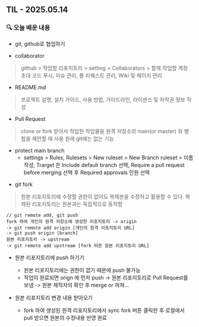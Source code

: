 ## TIL - 2025.05.14

### 🔍 오늘 배운 내용

- git, github로 협업하기

- collaborator
> github > 작업할 리포지토리 > setting > Collaborators > 함께 작업할 계정 초대 
코드 푸시, 이슈 관리, 풀 리퀘스트 관리, Wiki 및 페이지 관리

- README.md
> 프로젝트 설명, 설치 가이드, 사용 방법, 가이드라인, 라이센스 및 저작권 정보 작성

- Pull Request
> clone or fork 받아서 작업한 작업물을 원격 저장소의 main(or master) 와 병합을 제안할 때 사용
원래 git에는 없는 기능

+ protect main branch
    - settings > Rules, Rulesets > New ruleset > New Branch ruleset > 이름 작성, Trarget 은 Include default branch 선택, Require a pull request before merging 선택 후 Required approvals 인원 선택

- git fork 
> 원본 리포지토리에 수정할 권한이 없어도 복제본을 수정하고 활용할 수 있다. 복제된 리포지토리는 원본과는 독립적으로 동작함

    // git remote add, git push
    fork 하여 개인의 원격 저장소에 생성한 리포지토리 -> origin
    -> git remote add origin [개인의 원격 리포지토리 URL]
    -> git push origin [branch]
    원본 리포지토리 -> upstream
    -> git remote add upstream [fork 떠온 원본 리포지토리 URL]

+ 원본 리포지토리에 push 하기기
    - 원본 리포지토리에는 권한이 없기 때문에 push 불가능
    - 작업이 완료되면 orign 에 먼저 push -> 원본 리포지토리로 Pull Request를 보냄 -> 원본 제작자의 확인 후 merge or 꺼져...

+ 원본 리포지토리 변경 내용 받아오기
    - fork 하여 생성된 원격 리포지토리에서 sync fork 버튼 클릭한 후 로컬에서 pull 받으면 원본의 수정내용 반영 완료




    
